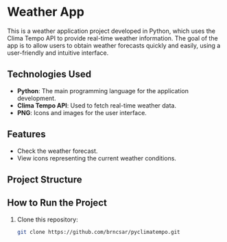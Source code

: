 # Weather App

This is a weather application project developed in Python, which uses the Clima Tempo API to provide real-time weather information. The goal of the app is to allow users to obtain weather forecasts quickly and easily, using a user-friendly and intuitive interface.

## Technologies Used

- **Python**: The main programming language for the application development.
- **Clima Tempo API**: Used to fetch real-time weather data.
- **PNG**: Icons and images for the user interface.

## Features

- Check the weather forecast.
- View icons representing the current weather conditions.

## Project Structure

## How to Run the Project

1. Clone this repository:
   ```bash
   git clone https://github.com/brncsar/pyclimatempo.git